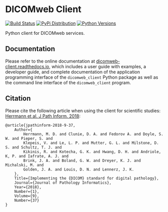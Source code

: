 # DICOMweb Client

[![Build Status](https://github.com/herrmannlab/dicomweb-client/actions/workflows/run_unit_tests.yml/badge.svg)](https://github.com/herrmannlab/dicomweb-client/actions)
[![PyPi Distribution](https://img.shields.io/pypi/v/dicomweb-client.svg)](https://pypi.python.org/pypi/dicomweb-client/)
[![Python Versions](https://img.shields.io/pypi/pyversions/dicomweb-client.svg)](https://pypi.org/project/dicomweb-client/)

Python client for DICOMweb services.


## Documentation

Please refer to the online documentation at [dicomweb-client.readthedocs.io](https://dicomweb-client.readthedocs.io), which includes a user guide with examples, a developer guide, and complete documentation of the application programming interface of the `dicomweb_client` Python package as well as the command line interface of the `dicomweb_client` program.


## Citation

Please cite the following article when using the client for scientific studies: [Herrmann et al. J Path Inform. 2018](http://www.jpathinformatics.org/article.asp?issn=2153-3539;year=2018;volume=9;issue=1;spage=37;epage=37;aulast=Herrmann):

```None
@article{jpathinform-2018-9-37,
    Author={
        Herrmann, M. D. and Clunie, D. A. and Fedorov A. and Doyle, S. W. and Pieper, S. and
        Klepeis, V. and Le, L. P. and Mutter, G. L. and Milstone, D. S. and Schultz, T. J. and
        Kikinis, R. and Kotecha, G. K. and Hwang, D. H. and Andriole, K, P. and Iafrate, A. J. and
        Brink, J. A. and Boland, G. W. and Dreyer, K. J. and Michalski, M. and
        Golden, J. A. and Louis, D. N. and Lennerz, J. K.
    },
    Title={Implementing the {DICOM} standard for digital pathology},
    Journal={Journal of Pathology Informatics},
    Year={2018},
    Number={1},
    Volume={9},
    Number={37}
}

```

